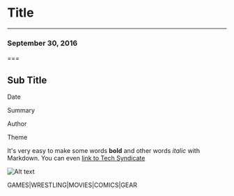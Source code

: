 # Title #
----
### September 30, 2016
===
## Sub Title
Date

Summary

Author

Theme

It's very easy to make some words **bold** and other words *italic* with Markdown. You can even [link to Tech Syndicate](https://teksyndicate.com/)

![Alt text](https://nicholaskrause.github.io/littleoverlord/android-chrome-192x192.png "Optional title")

GAMES|WRESTLING|MOVIES|COMICS|GEAR

